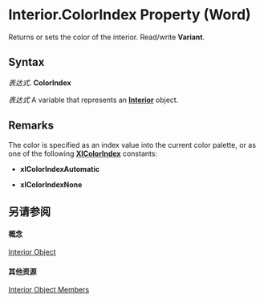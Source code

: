 
# Interior.ColorIndex Property (Word)

Returns or sets the color of the interior. Read/write  **Variant**.


## Syntax

 _表达式_. **ColorIndex**

 _表达式_ A variable that represents an **[Interior](6fc3e311-a7c9-bfa9-7459-9cea177b08e5.md)** object.


## Remarks

The color is specified as an index value into the current color palette, or as one of the following  **[XlColorIndex](2d9f944e-70ea-04aa-9943-975d603f17ba.md)** constants:


-  **xlColorIndexAutomatic**
    
-  **xlColorIndexNone**
    

## 另请参阅


#### 概念


[Interior Object](6fc3e311-a7c9-bfa9-7459-9cea177b08e5.md)
#### 其他资源


[Interior Object Members](http://msdn.microsoft.com/library/a528e045-afab-9205-a5cd-1a7dd9b36e9b%28Office.15%29.aspx)